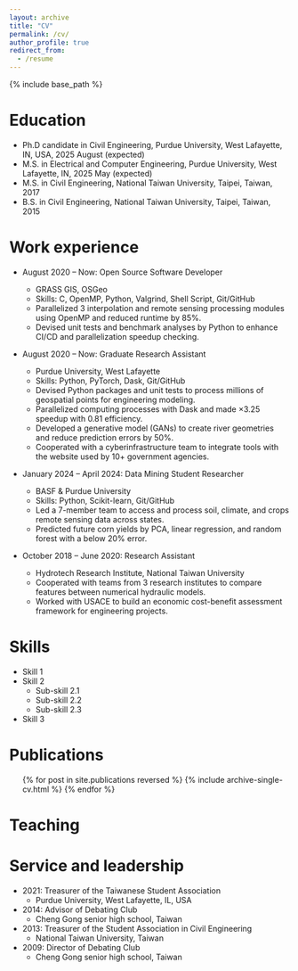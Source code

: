 ```yaml
---
layout: archive
title: "CV"
permalink: /cv/
author_profile: true
redirect_from:
  - /resume
---
```


{% include base_path %}

Education
======
* Ph.D candidate in Civil Engineering, Purdue University, West Lafayette, IN, USA, 2025 August (expected)
* M.S. in Electrical and Computer Engineering, Purdue University, West Lafayette, IN, 2025 May (expected)
* M.S. in Civil Engineering, National Taiwan University, Taipei, Taiwan, 2017
* B.S. in Civil Engineering, National Taiwan University, Taipei, Taiwan, 2015

Work experience
======
* August 2020 – Now: Open Source Software Developer 
  * GRASS GIS, OSGeo
  * Skills: C, OpenMP, Python, Valgrind, Shell Script, Git/GitHub
  * Parallelized 3 interpolation and remote sensing processing modules using OpenMP and reduced runtime by 85%.
  * Devised unit tests and benchmark analyses by Python to enhance CI/CD and parallelization speedup checking.
  

* August 2020 – Now: Graduate Research Assistant
  * Purdue University, West Lafayette
  * Skills: Python, PyTorch, Dask, Git/GitHub
  * Devised Python packages and unit tests to process millions of geospatial points for engineering modeling.
  * Parallelized computing processes with Dask and made ×3.25 speedup with 0.81 efficiency.
  * Developed a generative model (GANs) to create river geometries and reduce prediction errors by 50%.
  * Cooperated with a cyberinfrastructure team to integrate tools with the website used by 10+ government agencies.
  
* January 2024 – April 2024: Data Mining Student Researcher
  * BASF & Purdue University
  * Skills: Python, Scikit-learn, Git/GitHub
  * Led a 7-member team to access and process soil, climate, and crops remote sensing data across states.
  * Predicted future corn yields by PCA, linear regression, and random forest with a below 20% error.

* October 2018 – June 2020: Research Assistant
  * Hydrotech Research Institute, National Taiwan University	
  * Cooperated with teams from 3 research institutes to compare features between numerical hydraulic models.
  * Worked with USACE to build an economic cost-benefit assessment framework for engineering projects.
  
Skills
======
* Skill 1
* Skill 2
  * Sub-skill 2.1
  * Sub-skill 2.2
  * Sub-skill 2.3
* Skill 3

Publications
======
  <ul>{% for post in site.publications reversed %}
    {% include archive-single-cv.html %}
  {% endfor %}</ul>
  
<!-- Talks
======
  <ul>{% for post in site.talks reversed %}
    {% include archive-single-talk-cv.html  %}
  {% endfor %}</ul> -->
  
Teaching
======
  <!-- <ul>{% for post in site.teaching reversed %}
    {% include archive-single-cv.html %}
  {% endfor %}</ul> -->
  
Service and leadership
======
* 2021: Treasurer of the Taiwanese Student Association
  * Purdue University, West Lafayette, IL, USA
* 2014: Advisor of Debating Club 
  * Cheng Gong senior high school, Taiwan
* 2013: Treasurer of the Student Association in Civil Engineering
  * National Taiwan University, Taiwan
* 2009: Director of Debating Club
  * Cheng Gong senior high school, Taiwan

